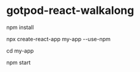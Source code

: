 # gotpod-react-walkalong

npm install

npx create-react-app my-app --use-npm

cd my-app

npm start

